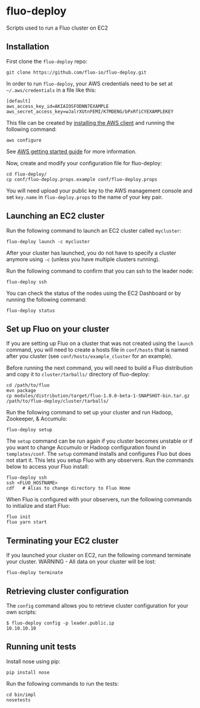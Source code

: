 fluo-deploy
========

Scripts used to run a Fluo cluster on EC2

Installation
------------

First clone the `fluo-deploy` repo:
```
git clone https://github.com/fluo-io/fluo-deploy.git
```

In order to run `fluo-deploy`, your AWS credentials need to be set at `~/.aws/credentials` in a file like this:
```
[default]
aws_access_key_id=AKIAIOSFODNN7EXAMPLE
aws_secret_access_key=wJalrXUtnFEMI/K7MDENG/bPxRfiCYEXAMPLEKEY
```

This file can be created by [installing the AWS client][1] and running the following command:
```
aws configure
```
See [AWS getting started guide][2] for more information.

Now, create and modify your configuration file for fluo-deploy:
```
cd fluo-deploy/
cp conf/fluo-deploy.props.example conf/fluo-deploy.props
```

You will need upload your public key to the AWS management console and set `key.name` in `fluo-deploy.props`
to the name of your key pair.

Launching an EC2 cluster
------------------------

Run the following command to launch an EC2 cluster called `mycluster`:
```
fluo-deploy launch -c mycluster
```

After your cluster has launched, you do not have to specify a cluster anymore using `-c` (unless you have 
multiple clusters running).

Run the following command to confirm that you can ssh to the leader node:
```
fluo-deploy ssh
```

You can check the status of the nodes using the EC2 Dashboard or by running the following command:
```
fluo-deploy status
```

Set up Fluo on your cluster
---------------------------

If you are setting up Fluo on a cluster that was not created using the `launch` command, you will need to 
create a hosts file in `conf/hosts` that is named after you cluster (see `conf/hosts/example_cluster` for an example).

Before running the next command, you will need to build a Fluo distribution and copy it to `cluster/tarballs/` directory of
fluo-deploy:
```
cd /path/to/fluo
mvn package
cp modules/distribution/target/fluo-1.0.0-beta-1-SNAPSHOT-bin.tar.gz /path/to/fluo-deploy/cluster/tarballs/
```

Run the following command to set up your cluster and run Hadoop, Zookeeper, & Accumulo:
```
fluo-deploy setup
```

The `setup` command can be run again if you cluster becomes unstable or if you want to change Accumulo or Hadoop 
configuration found in `templates/conf`.  The `setup` command installs and configures Fluo but does not start it.
This lets you setup Fluo with any observers.  Run the commands below to access your Fluo install:
```
fluo-deploy ssh
ssh <FLUO_HOSTNAME>
cdf   # Alias to change directory to Fluo Home
```

When Fluo is configured with your observers, run the following commands to initialize and start Fluo:
```
fluo init
fluo yarn start
```

Terminating your EC2 cluster
----------------------------

If you launched your cluster on EC2, run the following command terminate your cluster.  WARNING - All data on
your cluster will be lost:
```
fluo-deploy terminate
```

Retrieving cluster configuration
--------------------------------

The `config` command allows you to retrieve cluster configuration for your own scripts:
```
$ fluo-deploy config -p leader.public.ip
10.10.10.10
```

Running unit tests
------------------

Install nose using pip:
```
pip install nose
```

Run the following commands to run the tests:
```
cd bin/impl
nosetests
```

[1]: http://docs.aws.amazon.com/cli/latest/userguide/installing.html
[2]: http://docs.aws.amazon.com/cli/latest/userguide/cli-chap-getting-started.html
